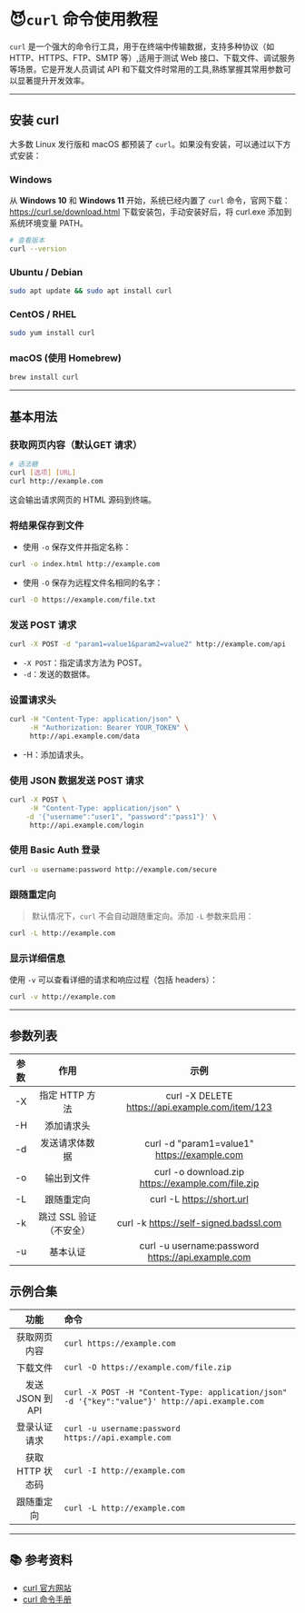 # 😈`curl` 命令使用教程

`curl` 是一个强大的命令行工具，用于在终端中传输数据，支持多种协议（如 HTTP、HTTPS、FTP、SMTP 等）,适用于测试 Web 接口、下载文件、调试服务等场景。它是开发人员调试 API 和下载文件时常用的工具,熟练掌握其常用参数可以显著提升开发效率。

------

## 安装 curl

大多数 Linux 发行版和 macOS 都预装了 `curl`。如果没有安装，可以通过以下方式安装：
### Windows

从 **Windows 10** 和 **Windows 11** 开始，系统已经内置了 `curl` 命令，官网下载：https://curl.se/download.html
下载安装包，手动安装好后，将 curl.exe 添加到系统环境变量 PATH。
```bash
# 查看版本
curl --version
```

### Ubuntu / Debian

```bash
sudo apt update && sudo apt install curl
```

### CentOS / RHEL

```bash
sudo yum install curl
```

### macOS (使用 Homebrew)

```bash
brew install curl
```

------

## 基本用法

### 获取网页内容（默认GET 请求）

```bash
# 语法糖
curl [选项] [URL]
curl http://example.com
```
这会输出请求网页的 HTML 源码到终端。

### 将结果保存到文件

- 使用 `-o` 保存文件并指定名称：

```bash
curl -o index.html http://example.com
```

- 使用 `-O` 保存为远程文件名相同的名字：

```bash
curl -O https://example.com/file.txt 
```

### 发送 POST 请求

```bash
curl -X POST -d "param1=value1&param2=value2" http://example.com/api
```
- `-X POST`：指定请求方法为 POST。
- `-d`：发送的数据体。

### 设置请求头

```bash
curl -H "Content-Type: application/json" \
​     -H "Authorization: Bearer YOUR_TOKEN" \
​     http://api.example.com/data
```
- -H：添加请求头。

### 使用 JSON 数据发送 POST 请求

```bash
curl -X POST \
​     -H "Content-Type: application/json" \
​    -d '{"username":"user1", "password":"pass1"}' \
​     http://api.example.com/login
```

### 使用 Basic Auth 登录

```bash
curl -u username:password http://example.com/secure
```

### 跟随重定向

> 默认情况下，`curl` 不会自动跟随重定向。添加 `-L` 参数来启用：
>

```bash
curl -L http://example.com
```

### 显示详细信息

使用 `-v` 可以查看详细的请求和响应过程（包括 headers）：

```bash
curl -v http://example.com
```

------
## 参数列表

|参数	|作用	|示例|
| :----------------:| :----------------:| :----------------:|
|-X	|指定 HTTP 方法	|curl -X DELETE https://api.example.com/item/123|
|-H|	添加请求头|	|curl -H "Authorization: Bearer token" https://api.example.com|
|-d	|发送请求体数据	|curl -d "param1=value1" https://example.com|
|-o|	输出到文件	|curl -o download.zip https://example.com/file.zip|
|-L	|跟随重定向	|curl -L https://short.url|
|-k	|跳过 SSL 验证（不安全）|	curl -k https://self-signed.badssl.com|
|-u	|基本认证	|curl -u username:password https://api.example.com|


## 示例合集

| 功能             | 命令                                                         |
| :------------------------------: | :---------------------------------------------- |
|  获取网页内容  |`curl https://example.com`  |
| 下载文件         | `curl -O https://example.com/file.zip`          |
| 发送 JSON 到 API | `curl -X POST -H "Content-Type: application/json" -d '{"key":"value"}' http://api.example.com` |
| 登录认证请求     | `curl -u username:password https://api.example.com`           |
| 获取 HTTP 状态码 | `curl -I http://example.com`           |
| 跟随重定向  | `curl -L http://example.com`  |

------

## 📚 参考资料

- [curl 官方网站](https://curl.se/)
- [curl 命令手册](https://curl.se/docs/manpage.html)


